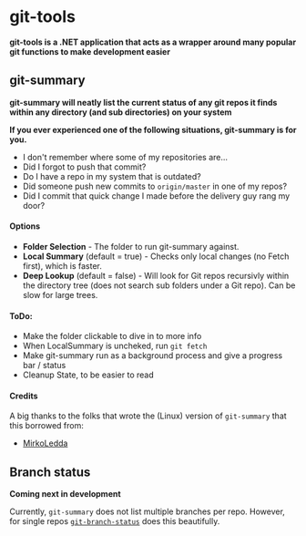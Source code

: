 # git-tools
**git-tools is a .NET application that acts as a wrapper around many popular git functions to make development easier**

## git-summary
**git-summary will neatly list the current status of any git repos it finds within any directory (and sub directories) on your system**

**If you ever experienced one of the following situations, git-summary is for you.**
- I don't remember where some of my repositories are...
- Did I forgot to push that commit?
- Do I have a repo in my system that is outdated?
- Did someone push new commits to `origin/master` in one of my repos?
- Did I commit that quick change I made before the delivery guy rang my door?

#### Options
- **Folder Selection** - The folder to run git-summary against.
- **Local Summary** (default = true) - Checks only local changes (no Fetch first), which is faster.
- **Deep Lookup** (default = false) - Will look for Git repos recursivly within the directory tree (does not search sub folders under a Git repo). Can be slow for large trees.

#### ToDo:
- Make the folder clickable to dive in to more info
- When LocalSummary is uncheked, run `git fetch`
- Make git-summary run as a background process and give a progress bar / status
- Cleanup State, to be easier to read

#### Credits
A big thanks to the folks that wrote the (Linux) version of `git-summary` that this borrowed from:
* [MirkoLedda](https://github.com/MirkoLedda/git-summary)

## Branch status
**Coming next in development**

Currently, `git-summary` does not list multiple branches per repo. However, for single repos [`git-branch-status`](https://github.com/bill-auger/git-branch-status) does this beautifully.
